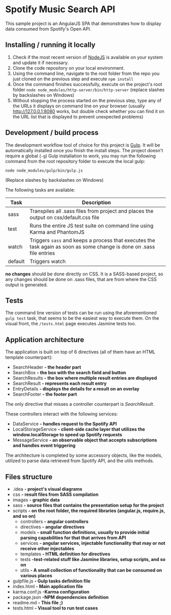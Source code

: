# Spotify Music Search API

This sample project is an AngularJS SPA that demonstrates how to display data consumed from Spotify's Open API.

## Installing / running it locally

1. Check if the most recent version of [NodeJS](https://nodejs.org/en/download/) is available on your system and update it if necessary.
2. Clone the code repository on your local environment.
3. Using the command line, navigate to the root folder from the repo you just cloned on the previous step and execute `npm install`
4. Once the command finishes successfully, execute on the project's root folder `node node_modules/http-server/bin/http-server` (replace slashes by backslashes on Windows)
5. Without stopping the process started on the previous step, type any of the URLs it displays on command line on your browser (usually http://127.0.0.1:8080 works, but double check whether you can find it on the URL list that is displayed to prevent unexpected problems)

## Development / build process
The development workflow tool of choice for this project is [Gulp](http://gulpjs.com/). It will be automatically installed once you finish the install steps. The project doesn't require a global (`-g`) Gulp installation to work, you may run the following command from the root repository folder to execute the local gulp:

```
node node_modules/gulp/bin/gulp.js
```

(Replace slashes by backslashes on Windows)

The following tasks are available:

| Task | Description |
|------|-------------|
| sass | Transpiles all .sass files from project and places the output on css/default.css file |
| test | Runs the entire JS test suite on command line using Karma and PhantomJS |
| watch | Triggers `sass` and keeps a process that executes the task again as soon as some change is done on .sass file entries |
| default | Triggers watch |

**no changes** should be done directly on CSS. It is a SASS-based project, so any changes should be done on .sass files, that are from where the CSS output is generated.

## Tests
The command line version of tests can be run using the aforementioned `gulp test` task, that seems to be the easiest way to execute them. On the visual front, the `/tests.html` page executes Jasmine tests too.

## Application architecture
The application is built on top of 6 directives (all of them have an HTML template counterpart):

- SearchHeader **- the header part**
- SearchBox **- the box with the search field and button**
- SearchResults **- the box where multiple result entries are displayed**
- SearchResult **- represents each result entry**
- EntryDetails **- displays the details for a result on an overlay**
- SearchFooter **- the footer part**

The only directive that misses a controller counterpart is _SearchResult_.

These controllers interact with the following services:
- DataService **- handles request to the Spotify API**
- LocalStorageService **- client-side cache layer that utilizes the window.localStorage to speed up Spotify requests**
- MessageService **- an observable object that accepts subscriptions and handles event triggering**

The architecture is completed by some accessory objects, like the models, utilized to parse data retrieved from Spotify API, and the utils methods.

## Files structure
- .idea **- project's visual diagrams**
- css **- result files from SASS compilation**
- images **- graphic data**
- sass **- source files that contains the presentation setup for the project**
- scripts **- on the root folder, the required libraries (angular.js, require.js, and so on)**
  - controllers **- angular controllers**
  - directives  **- angular directives**
  - models **- small function definitions, usually to provide initial parsing capabilities for that that arrives from API**
  - services **- angular services, injectable functionality that may or not receive other injectables**
  - templates **- HTML definition for directives**
  - tests **-test-related stuff like Jasmine libraries, setup scripts, and so on**
  - utils **- A small collection of functionality that can be consumed on various places**
- gulpfile.js **- Gulp tasks definition file**
- index.html **- Main application file**
- karma.conf.js **-Karma configuration**
- package.json **-NPM dependencies definition**
- readme.md **- This file ;)**
- tests.html **- Visual tool to run test cases**
